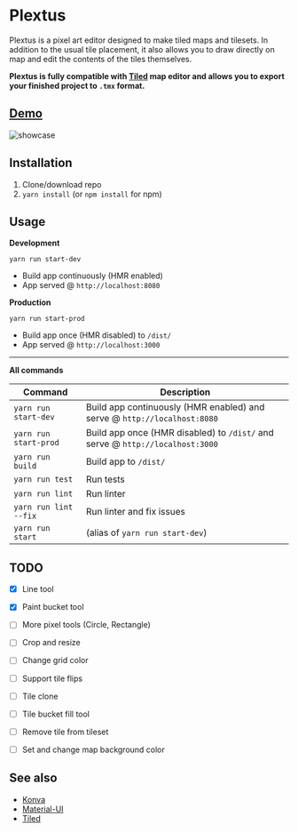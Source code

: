 # Plextus

Plextus is a pixel art editor designed to make tiled maps and tilesets. In addition to the usual tile placement, it also allows you to draw directly on map and  edit the contents of the tiles themselves.

**Plextus is fully compatible with [Tiled](https://www.mapeditor.org/) map editor and allows you to export your finished project to `.tmx` format.**

## [Demo](http://plextus.surge.sh/)

![showcase](https://user-images.githubusercontent.com/5312169/125956013-1d561a40-bafb-481b-8ddd-8234318b5c92.gif)

## Installation

1. Clone/download repo
2. `yarn install` (or `npm install` for npm)

## Usage

**Development**

`yarn run start-dev`

-   Build app continuously (HMR enabled)
-   App served @ `http://localhost:8080`

**Production**

`yarn run start-prod`

-   Build app once (HMR disabled) to `/dist/`
-   App served @ `http://localhost:3000`

---

**All commands**

| Command               | Description                                                                   |
| --------------------- | ----------------------------------------------------------------------------- |
| `yarn run start-dev`  | Build app continuously (HMR enabled) and serve @ `http://localhost:8080`      |
| `yarn run start-prod` | Build app once (HMR disabled) to `/dist/` and serve @ `http://localhost:3000` |
| `yarn run build`      | Build app to `/dist/`                                                         |
| `yarn run test`       | Run tests                                                                     |
| `yarn run lint`       | Run linter                                                                    |
| `yarn run lint --fix` | Run linter and fix issues                                                     |
| `yarn run start`      | (alias of `yarn run start-dev`)                                               |

## TODO

- [x] Line tool
- [x] Paint bucket tool
- [ ] More pixel tools (Circle, Rectangle)
- [ ] Crop and resize
- [ ] Change grid color
- [ ] Support tile flips
- [ ] Tile clone
- [ ] Tile bucket fill tool
- [ ] Remove tile from tileset
- [ ] Set and change map background color 


## See also

-   [Konva](https://konvajs.org/)
-   [Material-UI](https://material-ui.com/)
-   [Tiled](https://www.mapeditor.org/)
